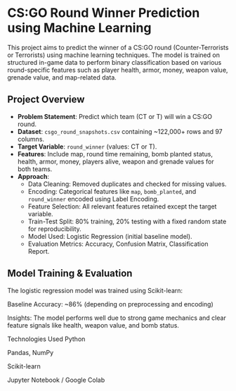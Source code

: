 # CS:GO Round Winner Prediction using Machine Learning

This project aims to predict the winner of a CS:GO round (Counter-Terrorists or Terrorists) using machine learning techniques. The model is trained on structured in-game data to perform binary classification based on various round-specific features such as player health, armor, money, weapon value, grenade value, and map-related data.

## Project Overview

- **Problem Statement**: Predict which team (CT or T) will win a CS:GO round.
- **Dataset**: `csgo_round_snapshots.csv` containing ~122,000+ rows and 97 columns.
- **Target Variable**: `round_winner` (values: CT or T).
- **Features**: Include map, round time remaining, bomb planted status, health, armor, money, players alive, weapon and grenade values for both teams.
- **Approach**:
  - Data Cleaning: Removed duplicates and checked for missing values.
  - Encoding: Categorical features like `map`, `bomb_planted`, and `round_winner` encoded using Label Encoding.
  - Feature Selection: All relevant features retained except the target variable.
  - Train-Test Split: 80% training, 20% testing with a fixed random state for reproducibility.
  - Model Used: Logistic Regression (initial baseline model).
  - Evaluation Metrics: Accuracy, Confusion Matrix, Classification Report.

## Model Training & Evaluation

The logistic regression model was trained using Scikit-learn:




Baseline Accuracy: ~86% (depending on preprocessing and encoding)

Insights: The model performs well due to strong game mechanics and clear feature signals like health, weapon value, and bomb status.


Technologies Used
Python

Pandas, NumPy

Scikit-learn

Jupyter Notebook / Google Colab
